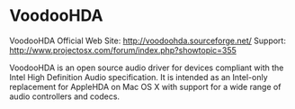 VoodooHDA
=========

VoodooHDA Official Web Site: http://voodoohda.sourceforge.net/
Support: http://www.projectosx.com/forum/index.php?showtopic=355

VoodooHDA is an open source audio driver for devices compliant with the Intel High Definition Audio specification. It is intended as an Intel-only replacement for AppleHDA on Mac OS X with support for a wide range of audio controllers and codecs. 
